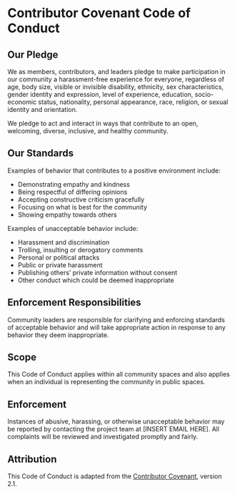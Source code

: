 # Contributor Covenant Code of Conduct

## Our Pledge

We as members, contributors, and leaders pledge to make participation in our community a harassment-free experience for everyone, regardless of age, body size, visible or invisible disability, ethnicity, sex characteristics, gender identity and expression, level of experience, education, socio-economic status, nationality, personal appearance, race, religion, or sexual identity and orientation.

We pledge to act and interact in ways that contribute to an open, welcoming, diverse, inclusive, and healthy community.

## Our Standards

Examples of behavior that contributes to a positive environment include:

- Demonstrating empathy and kindness
- Being respectful of differing opinions
- Accepting constructive criticism gracefully
- Focusing on what is best for the community
- Showing empathy towards others

Examples of unacceptable behavior include:

- Harassment and discrimination
- Trolling, insulting or derogatory comments
- Personal or political attacks
- Public or private harassment
- Publishing others’ private information without consent
- Other conduct which could be deemed inappropriate

## Enforcement Responsibilities

Community leaders are responsible for clarifying and enforcing standards of acceptable behavior and will take appropriate action in response to any behavior they deem inappropriate.

## Scope

This Code of Conduct applies within all community spaces and also applies when an individual is representing the community in public spaces.

## Enforcement

Instances of abusive, harassing, or otherwise unacceptable behavior may be reported by contacting the project team at [INSERT EMAIL HERE]. All complaints will be reviewed and investigated promptly and fairly.

## Attribution

This Code of Conduct is adapted from the [Contributor Covenant](https://www.contributor-covenant.org), version 2.1.
